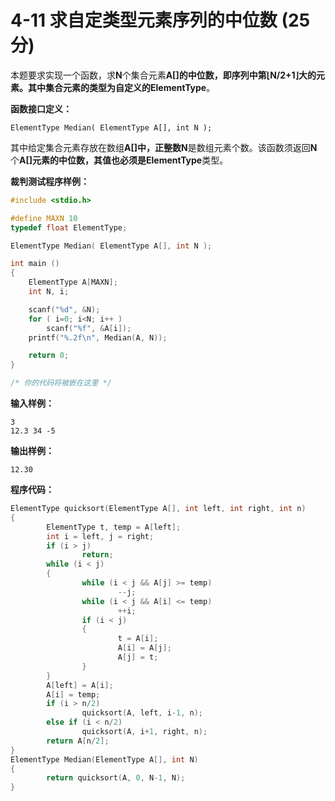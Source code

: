 # 4-11 求自定类型元素序列的中位数   (25分)

本题要求实现一个函数，求**N**个集合元素**A[]**的中位数，即序列中第**⌊N/2+1⌋**大的元素。其中集合元素的类型为自定义的**ElementType**。

**函数接口定义：**

`ElementType Median( ElementType A[], int N );`

其中给定集合元素存放在数组**A[]**中，正整数**N**是数组元素个数。该函数须返回**N**个**A[]**元素的中位数，其值也必须是**ElementType**类型。

**裁判测试程序样例：**
```c
#include <stdio.h>

#define MAXN 10
typedef float ElementType;

ElementType Median( ElementType A[], int N );

int main ()
{
    ElementType A[MAXN];
    int N, i;

    scanf("%d", &N);
    for ( i=0; i<N; i++ )
        scanf("%f", &A[i]);
    printf("%.2f\n", Median(A, N));

    return 0;
}

/* 你的代码将被嵌在这里 */
```

**输入样例：**
```
3
12.3 34 -5
```

**输出样例：**
```
12.30
```

**程序代码：**
```c
ElementType quicksort(ElementType A[], int left, int right, int n)
{
        ElementType t, temp = A[left];
        int i = left, j = right;
        if (i > j)
                return;
        while (i < j)
        {
                while (i < j && A[j] >= temp)
                        --j;
                while (i < j && A[i] <= temp)
                        ++i;
                if (i < j)
                {
                        t = A[i];
                        A[i] = A[j];
                        A[j] = t;
                }
        }
        A[left] = A[i];
        A[i] = temp;
        if (i > n/2)
                quicksort(A, left, i-1, n);
        else if (i < n/2)
                quicksort(A, i+1, right, n);
        return A[n/2];
}
ElementType Median(ElementType A[], int N)
{
        return quicksort(A, 0, N-1, N);
}
```